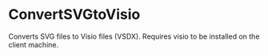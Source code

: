# ConvertSVGtoVisio
Converts SVG files to Visio files (VSDX). Requires visio to be installed on the client machine.
